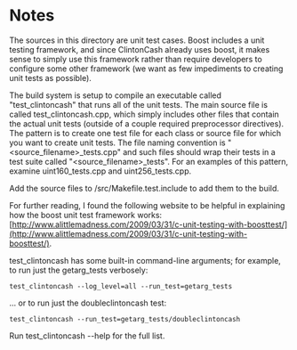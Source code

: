 # Notes
The sources in this directory are unit test cases.  Boost includes a
unit testing framework, and since ClintonCash already uses boost, it makes
sense to simply use this framework rather than require developers to
configure some other framework (we want as few impediments to creating
unit tests as possible).

The build system is setup to compile an executable called "test_clintoncash"
that runs all of the unit tests.  The main source file is called
test_clintoncash.cpp, which simply includes other files that contain the
actual unit tests (outside of a couple required preprocessor
directives).  The pattern is to create one test file for each class or
source file for which you want to create unit tests.  The file naming
convention is "<source_filename>_tests.cpp" and such files should wrap
their tests in a test suite called "<source_filename>_tests".  For an
examples of this pattern, examine uint160_tests.cpp and
uint256_tests.cpp.

Add the source files to /src/Makefile.test.include to add them to the build.

For further reading, I found the following website to be helpful in
explaining how the boost unit test framework works:
[http://www.alittlemadness.com/2009/03/31/c-unit-testing-with-boosttest/](http://www.alittlemadness.com/2009/03/31/c-unit-testing-with-boosttest/).

test_clintoncash has some built-in command-line arguments; for
example, to run just the getarg_tests verbosely:

    test_clintoncash --log_level=all --run_test=getarg_tests

... or to run just the doubleclintoncash test:

    test_clintoncash --run_test=getarg_tests/doubleclintoncash

Run  test_clintoncash --help   for the full list.

